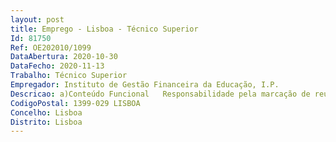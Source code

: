 ```yaml
--- 
layout: post
title: Emprego - Lisboa - Técnico Superior
Id: 81750
Ref: OE202010/1099
DataAbertura: 2020-10-30
DataFecho: 2020-11-13
Trabalho: Técnico Superior
Empregador: Instituto de Gestão Financeira da Educação, I.P.
Descricao: a)Conteúdo Funcional   Responsabilidade pela marcação de reuniões, preparação das mesmas, elaboração dos dossiers e da documentação de apoio para as reuniões   Responsabilidade pela gestão das agendas dos membros do CD   Responsabilidade pela conceção e formalização de despachos normativos  Responsabilidade pelo envio de convocatórias de forma sistematizada e eficiente  Coordenação e devida articulação entre o CD e as várias Direções   Levantamento e tratamento de dados para efeitos estatísticos, internos ou externos   Elaboração de cartas para entidades externas e internas (reports institucionais  cartas informativas e de    resposta institucional)   Responsabilidade por manter uma boa organização do arquivo, no âmbito dos assuntos e apoio ministrado   Elaboração e gestão de mailing lists (envio de convites  convocatórias  despachos institucionais e outra   informação relevante)   Apoio administrativo nas atividades afetas às relações nacionais e internacionais geridas pelo CD.
CodigoPostal: 1399-029 LISBOA
Concelho: Lisboa
Distrito: Lisboa
--- 
```

